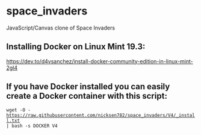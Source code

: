 # space_invaders
JavaScript/Canvas clone of Space Invaders

## Installing Docker on Linux Mint 19.3:

https://dev.to/d4vsanchez/install-docker-community-edition-in-linux-mint-2gl4


## If you have Docker installed you can easily create a Docker container with this script:

<code>wget -O -  https://raw.githubusercontent.com/nicksen782/space_invaders/V4/_install.txt     | bash -s DOCKER V4</code>



